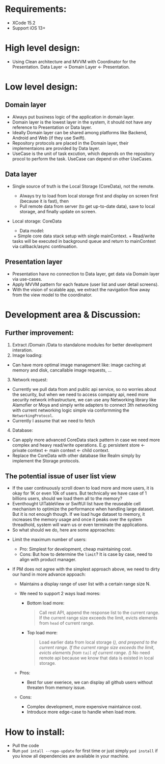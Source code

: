 # Requirements:
- XCode 15.2
- Support iOS 13+


# High level design:
- Using Clean architecture and MVVM with Coordinator for the Presentation.
Data Layer -> Domain Layer <- Presentation.

# Low level design: 
## Domain layer
- Always put business logic of the application in domain layer.
- Domain layer is the lowest layer in the system, it should not have any reference to Presentation or Data layer.
- Ideally Domain layer can be shared among platforms like Backend, Android and Web (if they use Swift).
- Repository protocols are placed in the Domain layer, their implementaions are provided by Data layer.
- UseCase is the unit of task excution, which depends on the repository procol to perform the task. UseCase can depend on other UseCases.

## Data layer
- Single source of truth is the Local Storage (CoreData), not the remote.
    + Always try to load from local storage first and display on screen first (because it is fast), then
    + Pull remote data from server (to get up-to-date data), save to local storage, and finally update on screen.

- Local storage: CoreData
    + Data model:
    <image here>
    + Simple core data stack setup with single mainContext.
    + Read/write tasks will be executed in background queue and return to mainContext via callback/async continuation.

## Presentation layer
- Presentation have no connection to Data layer, get data via Domain layer via use-cases.
- Apply MVVM pattern for each feature (user list and user detail screens).
- With the vision of scalable app, we extract the navigation flow away from the view model to the coordinator.

# Development area & Discussion:
## Further improvement:
1. Extract /Domain /Data to standalone modules for better development interation.
2. Image loading: 
- Can have more optimal image management like: image caching at memory and disk, cancallable image requests, ... 
3. Network request:
- Currently we pull data from and public api service, so no worries about the security, but when we need to access company api, need more security network infrastructure, we can use any Networking library like Alamofier or Moya and simply write adapters to connect 3th networking with current networking logic simple via conformming the `NetworkingProtocol`.
- Currently I assume that we need to fetch 
4. Database: 
- Can apply more advanced CoreData stack pattern in case we need more complex and heavy read/write operations. E.g: persistent store <- private context <- main context <- child context.
- Replace the CoreData with other database like Realm simply by implement the Storage protocols.

## The potential issue of user list view
- If the user continuously scroll down to load more and more users, it is okay for 1K or even 10k of users. But technically we have case of 1 billions users, should we load them all to the memory?
- Eventhought UITableView or SwiftUI list have the reuseable cell mechanism to optimize the performance when handling large dataset. But it is not enough though. If we load huge dataset to memory, it increases the memory usage and once it peaks over the system threadhold, system will warn us or even terminate the applications.
- So what should we do, here are some approaches:
+ Limit the maximum number of users:
    + Pro: Simplest for development, cheap maintaining cost.
    + Cons: But how to determine the `limit`? It is case by case, need to align with product manager.

+ If PM does not agree with the simplest approach above, we need to dirty our hand in more advance appoach:
    + Maintains a display range of user list with a certain range size N.
    + We need to support 2 ways load mores:
        + Bottom load more: 
            > Call rest API, append the response list to the current range.
            > If the current range size exceeds the limit, evicts elements from `head` of current range.
        + Top load more:
            > Load earlier data from local storage (*), and prepend to the current range.
            > If the current range size exceeds the limit, evicts elements from `tail` of current range.
            (*) No need remote api because we know that data is existed in local storage.

    + Pros:
        + Best for user exeriece, we can display all github users without threaten from memory issue.
    + Cons:
        + Complex development, more expensive maintaince cost.
        + Introduce more edge-case to handle when load more.

# How to install:
- Pull the code
- Run `pod intall --repo-update` for first time or just simply `pod install` if you know all dependencies are available in your machine.